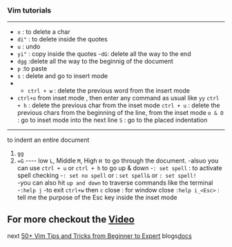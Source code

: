 ### Vim tutorials

--- 
- `x` : to delete a char 
- `di"` : to delete inside the quotes
- `u`  : undo
- `yi"` : copy inside the quotes 
-`dG`: delete all the way to the end
- `dgg` :delete all the way to the beginnig of the document
- `p`  :to paste 
- `s`  : delete and go to insert mode
- - `ctrl + w` : delete the previous word from the insert mode
- `ctrl+o`  from inset mode , then enter any command as usual like `yy`
`ctrl + h`  :  delete the previous char from the inset mode
`ctrl + u`  :  delete the previous chars from the beginning of the line, from the inset mode
`o & O`    : go to inset mode into the next line
`S`  : go to the placed indentation
----
to indent an entire document
1. `gg`
2. `=G`
---- low `L`, Middle `M`, High `H `to go through the document.
-alsuo you can use `ctrl + u` or `ctrl + h` to go up & down
-`: set spell` : to activate spell checking
-`: set no spell` or : `set spell&`  or `: set spell!`  
-you can also hit `up and down` to traverse commands like the terminal
-`:help j`
-to exit `ctrl+w` then `c` close : for window close
`:help i_<Esc>`  : tell me the purpose of the Esc key inside the inset mode

For more checkout the [Video](https://www.youtube.com/watch?v=13gNtgqzzmM&pp=ygUJdmltIHRpcHMg)
--- 
next [50+ Vim Tips and Tricks from Beginner to Expert](https://www.youtube.com/watch?v=ZEIpdC_klDI)
blogs[docs](https://riptutorial.com/vim/example/7301/insert-text-into-multiple-lines-at-once)
